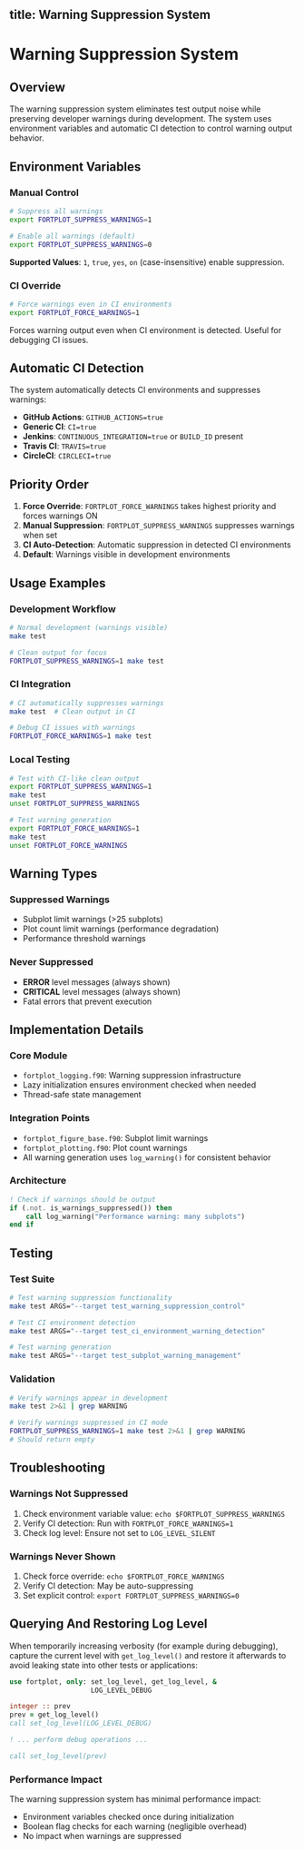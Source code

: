title: Warning Suppression System
---

# Warning Suppression System

## Overview

The warning suppression system eliminates test output noise while preserving developer warnings during development. The system uses environment variables and automatic CI detection to control warning output behavior.

## Environment Variables

### Manual Control

```bash
# Suppress all warnings
export FORTPLOT_SUPPRESS_WARNINGS=1

# Enable all warnings (default)
export FORTPLOT_SUPPRESS_WARNINGS=0
```

**Supported Values**: `1`, `true`, `yes`, `on` (case-insensitive) enable suppression.

### CI Override

```bash
# Force warnings even in CI environments
export FORTPLOT_FORCE_WARNINGS=1
```

Forces warning output even when CI environment is detected. Useful for debugging CI issues.

## Automatic CI Detection

The system automatically detects CI environments and suppresses warnings:

- **GitHub Actions**: `GITHUB_ACTIONS=true`
- **Generic CI**: `CI=true`
- **Jenkins**: `CONTINUOUS_INTEGRATION=true` or `BUILD_ID` present
- **Travis CI**: `TRAVIS=true`
- **CircleCI**: `CIRCLECI=true`

## Priority Order

1. **Force Override**: `FORTPLOT_FORCE_WARNINGS` takes highest priority and forces warnings ON
2. **Manual Suppression**: `FORTPLOT_SUPPRESS_WARNINGS` suppresses warnings when set
3. **CI Auto-Detection**: Automatic suppression in detected CI environments
4. **Default**: Warnings visible in development environments

## Usage Examples

### Development Workflow
```bash
# Normal development (warnings visible)
make test

# Clean output for focus
FORTPLOT_SUPPRESS_WARNINGS=1 make test
```

### CI Integration
```bash
# CI automatically suppresses warnings
make test  # Clean output in CI

# Debug CI issues with warnings
FORTPLOT_FORCE_WARNINGS=1 make test
```

### Local Testing
```bash
# Test with CI-like clean output
export FORTPLOT_SUPPRESS_WARNINGS=1
make test
unset FORTPLOT_SUPPRESS_WARNINGS

# Test warning generation
export FORTPLOT_FORCE_WARNINGS=1
make test
unset FORTPLOT_FORCE_WARNINGS
```

## Warning Types

### Suppressed Warnings
- Subplot limit warnings (>25 subplots)
- Plot count limit warnings (performance degradation)
- Performance threshold warnings

### Never Suppressed
- **ERROR** level messages (always shown)
- **CRITICAL** level messages (always shown)
- Fatal errors that prevent execution

## Implementation Details

### Core Module
- `fortplot_logging.f90`: Warning suppression infrastructure
- Lazy initialization ensures environment checked when needed
- Thread-safe state management

### Integration Points
- `fortplot_figure_base.f90`: Subplot limit warnings
- `fortplot_plotting.f90`: Plot count warnings
- All warning generation uses `log_warning()` for consistent behavior

### Architecture
```fortran
! Check if warnings should be output
if (.not. is_warnings_suppressed()) then
    call log_warning("Performance warning: many subplots")
end if
```

## Testing

### Test Suite
```bash
# Test warning suppression functionality
make test ARGS="--target test_warning_suppression_control"

# Test CI environment detection
make test ARGS="--target test_ci_environment_warning_detection"

# Test warning generation
make test ARGS="--target test_subplot_warning_management"
```

### Validation
```bash
# Verify warnings appear in development
make test 2>&1 | grep WARNING

# Verify warnings suppressed in CI mode
FORTPLOT_SUPPRESS_WARNINGS=1 make test 2>&1 | grep WARNING
# Should return empty
```

## Troubleshooting

### Warnings Not Suppressed
1. Check environment variable value: `echo $FORTPLOT_SUPPRESS_WARNINGS`
2. Verify CI detection: Run with `FORTPLOT_FORCE_WARNINGS=1`
3. Check log level: Ensure not set to `LOG_LEVEL_SILENT`

### Warnings Never Shown
1. Check force override: `echo $FORTPLOT_FORCE_WARNINGS`
2. Verify CI detection: May be auto-suppressing
3. Set explicit control: `export FORTPLOT_SUPPRESS_WARNINGS=0`

## Querying And Restoring Log Level

When temporarily increasing verbosity (for example during debugging), capture the
current level with `get_log_level()` and restore it afterwards to avoid leaking
state into other tests or applications:

```fortran
use fortplot, only: set_log_level, get_log_level, &
                    LOG_LEVEL_DEBUG

integer :: prev
prev = get_log_level()
call set_log_level(LOG_LEVEL_DEBUG)

! ... perform debug operations ...

call set_log_level(prev)
```

### Performance Impact
The warning suppression system has minimal performance impact:
- Environment variables checked once during initialization
- Boolean flag checks for each warning (negligible overhead)
- No impact when warnings are suppressed
